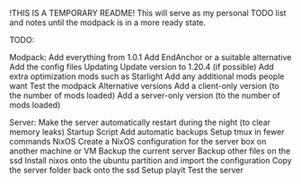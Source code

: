 !THIS IS A TEMPORARY README!
This will serve as my personal TODO list and notes until the modpack is in a more ready state.

TODO:

Modpack:
  Add everything from 1.0.1
    Add EndAnchor or a suitable alternative
    Add the config files
  Updating
    Update version to 1.20.4 (if possible)
    Add extra optimization mods such as Starlight
    Add any additional mods people want
  Test the modpack
  Alternative versions
    Add a client-only version (to the number of mods loaded)
    Add a server-only version (to the number of mods loaded)
    
Server:
  Make the server automatically restart during the night (to clear memory leaks)
  Startup Script
    Add automatic backups
    Setup tmux in fewer commands
  NixOS
    Create a NixOS configuration for the server box on another machine or VM
    Backup the current server
    Backup other files on the ssd
    Install nixos onto the ubuntu partition and import the configuration
    Copy the server folder back onto the ssd
    Setup playit
    Test the server

